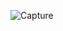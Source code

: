 ![Capture](https://user-images.githubusercontent.com/67911302/115264890-57f60d80-a154-11eb-9d55-ad2a1d08374c.PNG)

